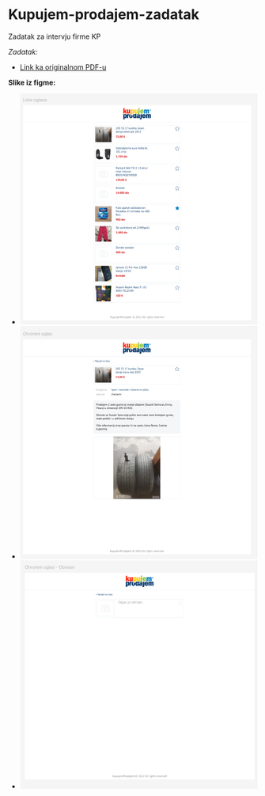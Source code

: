 # Kupujem-prodajem-zadatak
Zadatak za intervju firme KP

*Zadatak:*
- [Link ka originalnom PDF-u](./assets/KP%20Zadatak%20-%20Frontend.pdf) 

**Slike iz figme:**
- ![Slika1](assets/lista%20oglasa.png)
- ![Slika1](assets/otvoreni%20oglas.png)
- ![Slika1](assets/obrisani%20%20oglas.png)
